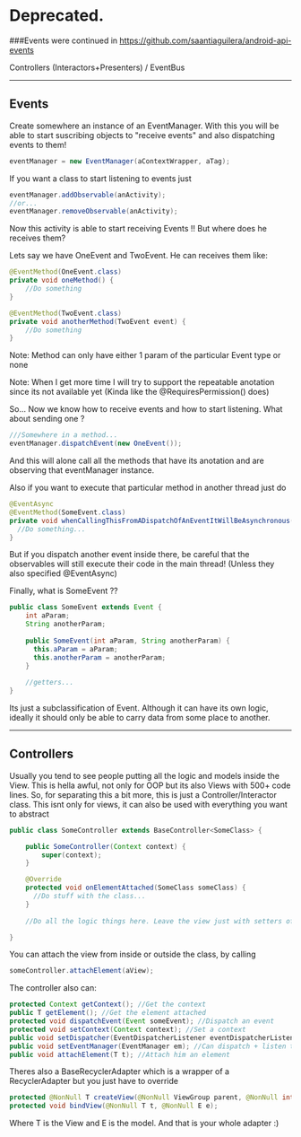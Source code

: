 # Deprecated. 
###Events were continued in https://github.com/saantiaguilera/android-api-events

Controllers (Interactors+Presenters) / EventBus

-------------------------------------------------------------------
Events
-------------------------------------------------------------------

Create somewhere an instance of an EventManager. 
With this you will be able to start suscribing objects to "receive events" and also dispatching events to them!
```Java
eventManager = new EventManager(aContextWrapper, aTag);
```

If you want a class to start listening to events just
```Java
eventManager.addObservable(anActivity);
//or...
eventManager.removeObservable(anActivity);
```

Now this activity is able to start receiving Events !! But where does he receives them?

Lets say we have OneEvent and TwoEvent. He can receives them like:
```Java
@EventMethod(OneEvent.class)
private void oneMethod() {
    //Do something
}

@EventMethod(TwoEvent.class)
private void anotherMethod(TwoEvent event) {
    //Do something
}
```
Note: Method can only have either 1 param of the particular Event type or none

Note: When I get more time I will try to support the repeatable anotation since its not available yet
(Kinda like the @RequiresPermission() does)

So... Now we know how to receive events and how to start listening. What about sending one ?
```Java
///Somewhere in a method...
eventManager.dispatchEvent(new OneEvent());
```
And this will alone call all the methods that have its anotation and are observing that eventManager instance.

Also if you want to execute that particular method in another thread just do
```Java
@EventAsync
@EventMethod(SomeEvent.class)
private void whenCallingThisFromADispatchOfAnEventItWillBeAsynchronous() {
  //Do something...
}
```
But if you dispatch another event inside there, be careful that the observables will still execute their code in the main thread!
(Unless they also specified @EventAsync)

Finally, what is SomeEvent ?? 
```Java
public class SomeEvent extends Event {
    int aParam;
    String anotherParam;
    
    public SomeEvent(int aParam, String anotherParam) {
      this.aParam = aParam;
      this.anotherParam = anotherParam;
    }
    
    //getters...
}
```
Its just a subclassification of Event. Although it can have its own logic, ideally it should only be able to carry data from some
place to another.




-------------------------------------------------------------------
Controllers
-------------------------------------------------------------------

Usually you tend to see people putting all the logic and models inside the View. This is hella awful, not only for OOP but its also
Views with 500+ code lines.
So, for separating this a bit more, this is just a Controller/Interactor class.
This isnt only for views, it can also be used with everything you want to abstract

```Java
public class SomeController extends BaseController<SomeClass> {

    public SomeController(Context context) {
        super(context);
    }

    @Override
    protected void onElementAttached(SomeClass someClass) {
      //Do stuff with the class...
    }
    
    //Do all the logic things here. Leave the view just with setters of view things.

}
```
You can attach the view from inside or outside the class, by calling
```Java
someController.attachElement(aView);
```

The controller also can:
```Java
protected Context getContext(); //Get the context
public T getElement(); //Get the element attached
protected void dispatchEvent(Event someEvent); //Dispatch an event
protected void setContext(Context context); //Set a context
public void setDispatcher(EventDispatcherListener eventDispatcherListener); //Only is able to dispatch events
public void setEventManager(EventManager em); //Can dispatch + listen to events
public void attachElement(T t); //Attach him an element
```

Theres also a BaseRecyclerAdapter which is a wrapper of a RecyclerAdapter but you just have to override
```Java
protected @NonNull T createView(@NonNull ViewGroup parent, @NonNull int viewType);
protected void bindView(@NonNull T t, @NonNull E e);
```
Where T is the View and E is the model. And that is your whole adapter :)
